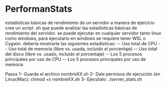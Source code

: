 # PerformanStats
estadísticas básicas de rendimiento de un servidor
a manera de ejercicio cree un script .sh que puede analizar las estadísticas básicas de rendimiento del servidor. 
se puede ejecutar en cualquier servidor tanto linux como windows, para ejecutarlo en windows se requiere tener WSL o Cygwin.
debería mostrarte las siguientes estadísticas:
-- Uso total de CPU
-- Uso total de memoria (libre vs. usada, incluido el porcentaje)
-- Uso total del disco (libre vs. usado, incluido el porcentaje)
-- Los 5 procesos principales por uso de CPU
-- Los 5 procesos principales por uso de memoria

Pasos
1- Guarda el archivo nombreXX.sh
2- Dale permisos de ejecución (en Linux/Mac):
   chmod +x nombreXX.sh
3- Ejecútalo:
   ./server_stats.sh

